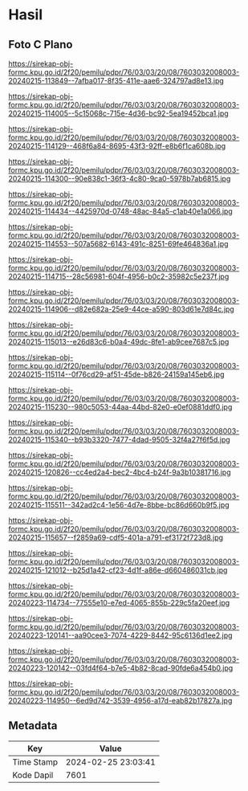 # Hasil

## Foto C Plano

https://sirekap-obj-formc.kpu.go.id/2f20/pemilu/pdpr/76/03/03/20/08/7603032008003-20240215-113849--7afba017-8f35-411e-aae6-324797ad8e13.jpg

https://sirekap-obj-formc.kpu.go.id/2f20/pemilu/pdpr/76/03/03/20/08/7603032008003-20240215-114005--5c15068c-715e-4d36-bc92-5ea19452bca1.jpg

https://sirekap-obj-formc.kpu.go.id/2f20/pemilu/pdpr/76/03/03/20/08/7603032008003-20240215-114129--468f6a84-8695-43f3-92ff-e8b6f1ca608b.jpg

https://sirekap-obj-formc.kpu.go.id/2f20/pemilu/pdpr/76/03/03/20/08/7603032008003-20240215-114300--90e838c1-36f3-4c80-9ca0-5978b7ab6815.jpg

https://sirekap-obj-formc.kpu.go.id/2f20/pemilu/pdpr/76/03/03/20/08/7603032008003-20240215-114434--4425970d-0748-48ac-84a5-c1ab40e1a066.jpg

https://sirekap-obj-formc.kpu.go.id/2f20/pemilu/pdpr/76/03/03/20/08/7603032008003-20240215-114553--507a5682-6143-491c-8251-69fe464836a1.jpg

https://sirekap-obj-formc.kpu.go.id/2f20/pemilu/pdpr/76/03/03/20/08/7603032008003-20240215-114715--28c56981-604f-4956-b0c2-35982c5e237f.jpg

https://sirekap-obj-formc.kpu.go.id/2f20/pemilu/pdpr/76/03/03/20/08/7603032008003-20240215-114906--d82e682a-25e9-44ce-a590-803d61e7d84c.jpg

https://sirekap-obj-formc.kpu.go.id/2f20/pemilu/pdpr/76/03/03/20/08/7603032008003-20240215-115013--e26d83c6-b0a4-49dc-8fe1-ab9cee7687c5.jpg

https://sirekap-obj-formc.kpu.go.id/2f20/pemilu/pdpr/76/03/03/20/08/7603032008003-20240215-115114--0f76cd29-af51-45de-b826-24159a145eb6.jpg

https://sirekap-obj-formc.kpu.go.id/2f20/pemilu/pdpr/76/03/03/20/08/7603032008003-20240215-115230--980c5053-44aa-44bd-82e0-e0ef0881ddf0.jpg

https://sirekap-obj-formc.kpu.go.id/2f20/pemilu/pdpr/76/03/03/20/08/7603032008003-20240215-115340--b93b3320-7477-4dad-9505-32f4a27f6f5d.jpg

https://sirekap-obj-formc.kpu.go.id/2f20/pemilu/pdpr/76/03/03/20/08/7603032008003-20240215-120826--cc4ed2a4-bec2-4bc4-b24f-9a3b10381716.jpg

https://sirekap-obj-formc.kpu.go.id/2f20/pemilu/pdpr/76/03/03/20/08/7603032008003-20240215-115511--342ad2c4-1e56-4d7e-8bbe-bc86d660b9f5.jpg

https://sirekap-obj-formc.kpu.go.id/2f20/pemilu/pdpr/76/03/03/20/08/7603032008003-20240215-115657--f2859a69-cdf5-401a-a791-ef3172f723d8.jpg

https://sirekap-obj-formc.kpu.go.id/2f20/pemilu/pdpr/76/03/03/20/08/7603032008003-20240215-121012--b25d1a42-cf23-4d1f-a86e-d660486031cb.jpg

https://sirekap-obj-formc.kpu.go.id/2f20/pemilu/pdpr/76/03/03/20/08/7603032008003-20240223-114734--77555e10-e7ed-4065-855b-229c5fa20eef.jpg

https://sirekap-obj-formc.kpu.go.id/2f20/pemilu/pdpr/76/03/03/20/08/7603032008003-20240223-120141--aa90cee3-7074-4229-8442-95c6136d1ee2.jpg

https://sirekap-obj-formc.kpu.go.id/2f20/pemilu/pdpr/76/03/03/20/08/7603032008003-20240223-120142--03fd4f64-b7e5-4b82-8cad-90fde6a454b0.jpg

https://sirekap-obj-formc.kpu.go.id/2f20/pemilu/pdpr/76/03/03/20/08/7603032008003-20240223-114950--6ed9d742-3539-4956-a17d-eab82b17827a.jpg


## Metadata

| Key        | Value               |
| ---------- | ------------------- |
| Time Stamp | 2024-02-25 23:03:41 |
| Kode Dapil | 7601                |



